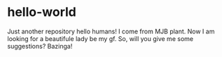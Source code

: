 # hello-world
Just another repository
hello humans!
I come from MJB plant. Now I am looking for a beautifule lady be my gf.
So, will you give me some suggestions?
Bazinga!
